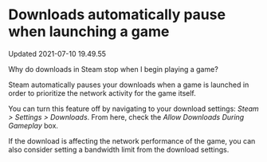 # Downloads automatically pause when launching a game
Updated 2021-07-10 19.49.55

Why do downloads in Steam stop when I begin playing a game?  
  
Steam automatically pauses your downloads when a game is launched in order to prioritize the network activity for the game itself.  
  
You can turn this feature off by navigating to your download settings: *Steam > Settings > Downloads*. From here, check the *Allow Downloads During Gameplay* box.  
  
If the download is affecting the network performance of the game, you can also consider setting a bandwidth limit from the download settings.  
  
